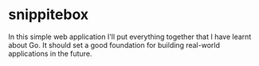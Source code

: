 # snippitebox

In this simple web application I'll put everything together that I have learnt about Go. It should set a good foundation for building real-world applications in the future.

